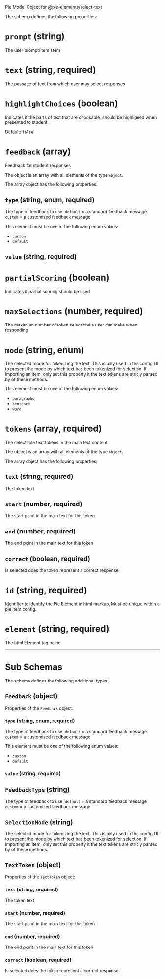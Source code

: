 Pie Model Object for @pie-elements/select-text

The schema defines the following properties:

# `prompt` (string)

The user prompt/item stem

# `text` (string, required)

The passage of text from which user may select responses

# `highlightChoices` (boolean)

Indicates if the parts of text that are choosable, should be highligned when presented to student.

Default: `false`

# `feedback` (array)

Feedback for student responses

The object is an array with all elements of the type `object`.

The array object has the following properties:

## `type` (string, enum, required)

The type of feedback to use:
   `default` = a standard feedback message
   `custom` = a customized feedback message

This element must be one of the following enum values:

* `custom`
* `default`

## `value` (string, required)

# `partialScoring` (boolean)

Indicates if partial scoring should be used

# `maxSelections` (number, required)

The maximum number of token selections a user can make when responding

# `mode` (string, enum)

The selected mode for tokenizing the text.
This is only used in the config UI to present the mode by which text has been tokenized for selection.
If importing an item, only set this property it the text tokens are stricly parsed by of these methods.

This element must be one of the following enum values:

* `paragraphs`
* `sentence`
* `word`

# `tokens` (array, required)

The selectable text tokens in the main text content

The object is an array with all elements of the type `object`.

The array object has the following properties:

## `text` (string, required)

The token text

## `start` (number, required)

The start point in the main text for this token

## `end` (number, required)

The end point in the main text for this token

## `correct` (boolean, required)

Is selected does the token represent a correct response

# `id` (string, required)

Identifier to identify the Pie Element in html markup, Must be unique within a pie item config.

# `element` (string, required)

The html Element tag name

---

# Sub Schemas

The schema defines the following additional types:

## `Feedback` (object)

Properties of the `Feedback` object:

### `type` (string, enum, required)

The type of feedback to use:
   `default` = a standard feedback message
   `custom` = a customized feedback message

This element must be one of the following enum values:

* `custom`
* `default`

### `value` (string, required)

## `FeedbackType` (string)

The type of feedback to use:
   `default` = a standard feedback message
   `custom` = a customized feedback message

## `SelectionMode` (string)

The selected mode for tokenizing the text.
This is only used in the config UI to present the mode by which text has been tokenized for selection.
If importing an item, only set this property it the text tokens are stricly parsed by of these methods.

## `TextToken` (object)

Properties of the `TextToken` object:

### `text` (string, required)

The token text

### `start` (number, required)

The start point in the main text for this token

### `end` (number, required)

The end point in the main text for this token

### `correct` (boolean, required)

Is selected does the token represent a correct response